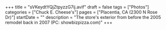 +++
title = "sVKeydtYQjZtpyzzG7ij.avif"
draft = false
tags = ["Photos"]
categories = ["Chuck E. Cheese's"]
pages = ["Placentia, CA (2300 N Rose Dr)"]
startDate = ""
description = "The store's exterior from before the 2005 remodel back in 2007 (PC: showbizpizza.com)"
+++
